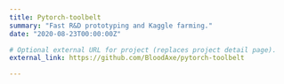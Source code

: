 ```yaml
---
title: Pytorch-toolbelt
summary: "Fast R&D prototyping and Kaggle farming."
date: "2020-08-23T00:00:00Z"

# Optional external URL for project (replaces project detail page).
external_link: https://github.com/BloodAxe/pytorch-toolbelt

---
```

